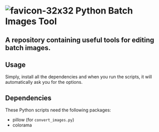 # ![favicon-32x32](https://github.com/user-attachments/assets/a5049736-ded2-4590-b5c0-f5183cb945ed) Python Batch Images Tool
A repository containing useful tools for editing batch images.
---
## Usage
Simply, install all the dependencies and when you run the scripts, it will automatically ask you for the options.

## Dependencies
These Python scripts need the following packages:
* pillow (for `convert_images.py`)
* colorama
